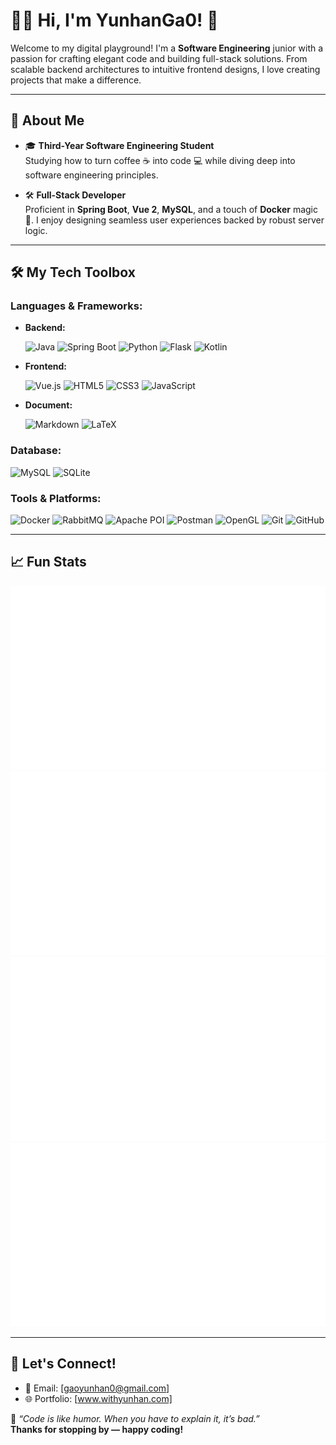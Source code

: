 # 👨‍💻 Hi, I'm YunhanGa0! 👋

Welcome to my digital playground! I'm a **Software Engineering** junior with a passion for crafting elegant code and building full-stack solutions. From scalable backend architectures to intuitive frontend designs, I love creating projects that make a difference.

---

## 🌟 About Me

- 🎓 **Third-Year Software Engineering Student**  
  Studying how to turn coffee ☕ into code 💻 while diving deep into software engineering principles.  

- 🛠️ **Full-Stack Developer**  
  Proficient in **Spring Boot**, **Vue 2**, **MySQL**, and a touch of **Docker** magic 🐳. I enjoy designing seamless user experiences backed by robust server logic.  

---
## 🛠️ My Tech Toolbox

### Languages & Frameworks:
- **Backend:**

   ![Java](https://img.shields.io/badge/Java-ED8B00?style=for-the-badge&logo=java&logoColor=white)
![Spring Boot](https://img.shields.io/badge/Spring%20Boot-6DB33F?style=for-the-badge&logo=spring-boot&logoColor=white)
![Python](https://img.shields.io/badge/Python-3776AB?style=for-the-badge&logo=python&logoColor=white)
![Flask](https://img.shields.io/badge/Flask-000000?style=for-the-badge&logo=flask&logoColor=white)
![Kotlin](https://img.shields.io/badge/Kotlin-0095D5?style=for-the-badge&logo=kotlin&logoColor=white)
- **Frontend:**
  
  ![Vue.js](https://img.shields.io/badge/Vue.js-4FC08D?style=for-the-badge&logo=vue.js&logoColor=white)
![HTML5](https://img.shields.io/badge/HTML5-E34F26?style=for-the-badge&logo=html5&logoColor=white)
![CSS3](https://img.shields.io/badge/CSS3-1572B6?style=for-the-badge&logo=css3&logoColor=white)
![JavaScript](https://img.shields.io/badge/JavaScript-F7DF1E?style=for-the-badge&logo=javascript&logoColor=black)
- **Document:**

  ![Markdown](https://img.shields.io/badge/Markdown-000000?style=for-the-badge&logo=markdown&logoColor=white)
![LaTeX](https://img.shields.io/badge/LaTeX-008080?style=for-the-badge&logo=latex&logoColor=white)


### Database:
![MySQL](https://img.shields.io/badge/MySQL-4479A1?style=for-the-badge&logo=mysql&logoColor=white)
![SQLite](https://img.shields.io/badge/SQLite-003B57?style=for-the-badge&logo=sqlite&logoColor=white)

### Tools & Platforms:
![Docker](https://img.shields.io/badge/Docker-2496ED?style=for-the-badge&logo=docker&logoColor=white)
![RabbitMQ](https://img.shields.io/badge/RabbitMQ-FF6600?style=for-the-badge&logo=rabbitmq&logoColor=white)
![Apache POI](https://img.shields.io/badge/Apache%20POI-5A9FDF?style=for-the-badge&logo=apache&logoColor=white)
![Postman](https://img.shields.io/badge/Postman-FF6C37?style=for-the-badge&logo=postman&logoColor=white)
![OpenGL](https://img.shields.io/badge/OpenGL-5586A4?style=for-the-badge&logo=opengl&logoColor=white)
![Git](https://img.shields.io/badge/Git-F05032?style=for-the-badge&logo=git&logoColor=white)
![GitHub](https://img.shields.io/badge/GitHub-181717?style=for-the-badge&logo=github&logoColor=white)

---

## 📈 Fun Stats
 ![](https://raw.githubusercontent.com/YunhanGa0/github-stats/master/generated/overview.svg#gh-dark-mode-only)
![](https://raw.githubusercontent.com/YunhanGa0/github-stats/master/generated/overview.svg#gh-light-mode-only)  ![](https://raw.githubusercontent.com/YunhanGa0/github-stats/master/generated/languages.svg#gh-dark-mode-only)
![](https://raw.githubusercontent.com/YunhanGa0/github-stats/master/generated/languages.svg#gh-light-mode-only) 

---

## 🎯 Let's Connect!

- 💌 Email: [gaoyunhan0@gmail.com]  
- 🌐 Portfolio: [www.withyunhan.com]   

🌟 *“Code is like humor. When you have to explain it, it’s bad.”*  
**Thanks for stopping by — happy coding!**


<!---
YunhanGa0/YunhanGa0 is a ✨ special ✨ repository because its `README.md` (this file) appears on your GitHub profile.
You can click the Preview link to take a look at your changes.
--->

